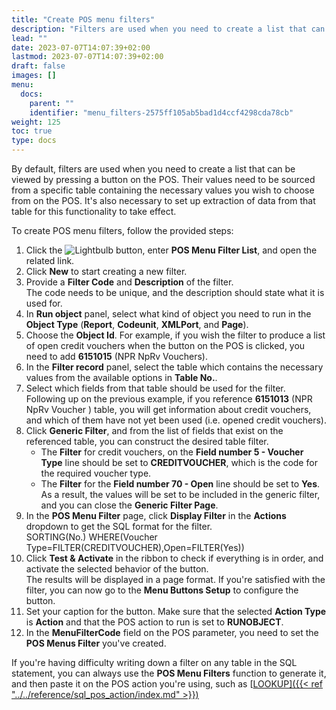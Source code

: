 ```yaml
---
title: "Create POS menu filters"
description: "Filters are used when you need to create a list that can be viewed by pressing a button on the POS."
lead: ""
date: 2023-07-07T14:07:39+02:00
lastmod: 2023-07-07T14:07:39+02:00
draft: false
images: []
menu:
  docs:
    parent: ""
    identifier: "menu_filters-2575ff105ab5bad1d4ccf4298cda78cb"
weight: 125
toc: true
type: docs
---
```


By default, filters are used when you need to create a list that can be viewed by pressing a button on the POS. Their values need to be sourced from a specific table containing the necessary values you wish to choose from on the POS. It's also necessary to set up extraction of data from that table for this functionality to take effect. 

To create POS menu filters, follow the provided steps: 

1. Click the ![Lightbulb](Lightbulb_icon.PNG) button, enter **POS Menu Filter List**, and open the related link.
2. Click **New** to start creating a new filter. 
3. Provide a **Filter Code** and **Description** of the filter.   
   The code needs to be unique, and the description should state what it is used for. 
4. In **Run object** panel, select what kind of object you need to run in the **Object Type** (**Report**, **Codeunit**, **XMLPort**, and **Page**).    
5. Choose the **Object Id**.
   For example, if you wish the filter to produce a list of open credit vouchers when the button on the POS is clicked, you need to add **6151015** (NPR NpRv Vouchers).
6. In the **Filter record** panel, select the table which contains the necessary values from the available options in **Table No.**. 
7. Select which fields from that table should be used for the filter.    
   Following up on the previous example, if you reference **6151013** (NPR NpRv Voucher ) table, you will get information about credit vouchers, and which of them have not yet been used (i.e. opened credit vouchers). 
8. Click **Generic Filter**, and from the list of fields that exist on the referenced table, you can construct the desired table filter.    
   - The **Filter** for credit vouchers, on the **Field number 5 - Voucher Type** line should be set to **CREDITVOUCHER**, which is the code for the required voucher type.
   - The **Filter** for the **Field number 70 - Open** line should be set to **Yes**.      
     As a result, the values will be set to be included in the generic filter, and you can close the **Generic Filter Page**.
9. In the **POS Menu Filter** page, click **Display Filter** in the **Actions** dropdown to get the SQL format for the filter.     
    SORTING(No.) WHERE(Voucher Type=FILTER(CREDITVOUCHER),Open=FILTER(Yes))
10. Click **Test & Activate** in the ribbon to check if everything is in order, and activate the selected behavior of the button.     
    The results will be displayed in a page format. If you're satisfied with the filter, you can now go to the **Menu Buttons Setup** to configure the button.
11. Set your caption for the button. Make sure that the selected **Action Type** is **Action** and that the POS action to run is set to **RUNOBJECT**. 
12. In the **MenuFilterCode** field on the POS parameter, you need to set the **POS Menus Filter** you've created. 

If you're having difficulty writing down a filter on any table in the SQL statement, you can always use the **POS Menu Filters** function to generate it, and then paste it on the POS action you're using, such as [<ins>LOOKUP<ins>]({{< ref "../../reference/sql_pos_action/index.md" >}})